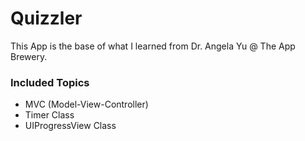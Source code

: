 Quizzler
========

This App is the base of what I learned from Dr. Angela Yu @ The App Brewery.

### Included Topics
- MVC (Model-View-Controller)
- Timer Class
- UIProgressView Class
